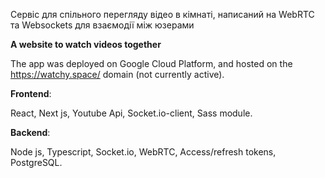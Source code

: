
Сервіс для спільного перегляду відео в кімнаті, написаний на WebRTC та Websockets для взаємодії між юзерами 

**A website to watch videos together**

The app was deployed on Google Cloud Platform, and hosted on the https://watchy.space/ domain (not currently active).

**Frontend**:

React, Next js, Youtube Api, Socket.io-client, Sass module.

**Backend**:

Node js, Typescript, Socket.io, WebRTC, Access/refresh tokens, PostgreSQL.

